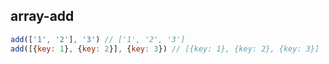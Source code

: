 ## array-add

```js
add(['1', '2'], '3') // ['1', '2', '3']
add([{key: 1}, {key: 2}], {key: 3}) // [{key: 1}, {key: 2}, {key: 3}]
```